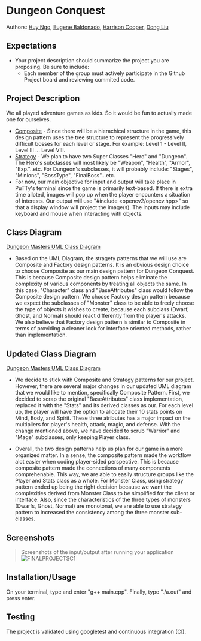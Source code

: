 # Dungeon Conquest
 Authors: [Huy Ngo](https://github.com/Tentorfield),
 [Eugene Baldonado](https://github.com/EugeneBaldonado), 
 [Harrison Cooper](https://github.com/Harry64C),
 [Dong Liu](https://github.com/Dliu117)
 
 ## Expectations
 * Your project description should summarize the project you are proposing. Be sure to include:
   * Each member of the group must actively participate in the Github Project board and reviewing commited code.

## Project Description
 We all played adventure games as kids. So it would be fun to actually made one for ourselves. 
* [Composite](https://www.tutorialspoint.com/design_pattern/composite_pattern.htm) - Since there will be a hierachical structure in the game, this design pattern uses the tree structure to represent the progressively difficult bosses for each level or stage. For example: Level 1 - Level II, Level III ... Level VIII. 
* [Strategy](https://www.tutorialspoint.com/design_pattern/factory_pattern.htm) - We plan to have two Super Classes "Hero" and "Dungeon". The Hero's subclasses will most likely be "Weapon", "Health", "Armor", "Exp."..etc. For Dungeon's subclasses, it will probably include: "Stages", "Minions", "BossType", "FinalBoss"...etc.   
* For now, our main objective for input and output will take place in PuTTy's terminal since the game is primarily text-based. If there is extra time alloted, images will pop up when the player encounters a situation of interests. Our output will use "#include <opencv2/opencv.hpp>" so that a display window will project the image(s). The inputs may include keyboard and mouse when interacting with objects. 

## Class Diagram
[Dungeon Masters UML Class Diagram](https://lucid.app/documents/embeddedchart/f6655ad8-9027-43a4-b3ce-36ae92e1ef74)
* Based on the UML Diagram, the stragety patterns that we will use are Composite and Factory design patterns. It is an obvious design choice to choose Composite as our main design pattern for Dungeon Conquest. This is because Composite design pattern helps eliminate the complexity of various components by treating all objects the same. In this case, "Character" class and "BaseAttributes" class would follow the Composite design pattern. We choose Factory design pattern because we expect the subclasses of "Monster" class to be able to freely choose the type of objects it wishes to create, because each subclass (Dwarf, Ghost, and Normal) should react differently from the player's attacks. We also believe that Factory design pattern is similar to Composite in terms of providing a cleaner look for interface oriented methods, rather than implementation. 

## Updated Class Diagram
[Dungeon Masters UML Class Diagram](https://lucid.app/documents/embeddedchart/f6655ad8-9027-43a4-b3ce-36ae92e1ef74)

* We decide to stick with Composite and Strategy patterns for our project. However, there are several major changes in our updated UML diagram that we would like to mention, specifically Composite Pattern. First, we decided to scrap the original "BaseAttributes" class implementation, replaced it with the "Stats" and its derived classes as our. For each level up, the player will have the option to allocate their 10 stats points on Mind, Body, and Spirit. These three atributes has a major impact on the multipliers for player's health, attack, magic, and defense. With the change mentioned above, we have decided to scrub "Warrior" and "Mage" subclasses, only keeping Player class.

* Overall, the two design patterns help us plan for our game in a more organized matter. In a sense, the composite pattern made the workflow alot easier when coding player-sided perspective. This is because composite pattern made the connections of many components comprehenable. This way, we are able to easily structure groups like the Player and Stats class as a whole. For Monster Class, using strategy pattern ended up being the right decision because we want the complexities derived from Monster Class to be simplified for the client or interface. Also, since the characteristics of the three types of monsters (Dwarfs, Ghost, Normal) are monotonal, we are able to use strategy pattern to increased the consistency among the three monster sub-classes.   
 
 ## Screenshots
 > Screenshots of the input/output after running your application
 > ![FINALPROJECTSC1](https://user-images.githubusercontent.com/90116913/144126490-12f58d33-4b60-4f92-9532-d41b9503be09.PNG)

 ## Installation/Usage
On your terminal, type and enter "g++ main.cpp". Finally, type "./a.out" and press enter.
 ## Testing
The project is validated using googletest and continuous integration (CI). 
 
